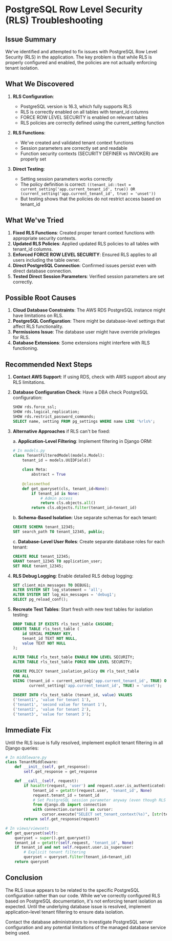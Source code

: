 # PostgreSQL Row Level Security (RLS) Troubleshooting

## Issue Summary

We've identified and attempted to fix issues with PostgreSQL Row Level Security (RLS) in the application. The key problem is that while RLS is properly configured and enabled, the policies are not actually enforcing tenant isolation.

## What We Discovered

1. **RLS Configuration**: 
   - PostgreSQL version is 16.3, which fully supports RLS
   - RLS is correctly enabled on all tables with tenant_id columns
   - FORCE ROW LEVEL SECURITY is enabled on relevant tables
   - RLS policies are correctly defined using the current_setting function

2. **RLS Functions**:
   - We've created and validated tenant context functions
   - Session parameters are correctly set and readable
   - Function security contexts (SECURITY DEFINER vs INVOKER) are properly set

3. **Direct Testing**:
   - Setting session parameters works correctly
   - The policy definition is correct: `((tenant_id::text = current_setting('app.current_tenant_id', true)) OR (current_setting('app.current_tenant_id', true) = 'unset'))`
   - But testing shows that the policies do not restrict access based on tenant_id

## What We've Tried

1. **Fixed RLS Functions**: Created proper tenant context functions with appropriate security contexts.
2. **Updated RLS Policies**: Applied updated RLS policies to all tables with tenant_id columns.
3. **Enforced FORCE ROW LEVEL SECURITY**: Ensured RLS applies to all users including the table owner.
4. **Direct PostgreSQL Connection**: Confirmed issues persist even with direct database connection.
5. **Tested Direct Session Parameters**: Verified session parameters are set correctly.

## Possible Root Causes

1. **Cloud Database Constraints**: The AWS RDS PostgreSQL instance might have limitations on RLS.
2. **PostgreSQL Configuration**: There might be database-level settings that affect RLS functionality.
3. **Permissions Issue**: The database user might have override privileges for RLS.
4. **Database Extensions**: Some extensions might interfere with RLS functioning.

## Recommended Next Steps

1. **Contact AWS Support**: If using RDS, check with AWS support about any RLS limitations.

2. **Database Configuration Check**: Have a DBA check PostgreSQL configuration:
   ```sql
   SHOW rds.force_ssl;
   SHOW rds.logical_replication;
   SHOW rds.restrict_password_commands;
   SELECT name, setting FROM pg_settings WHERE name LIKE '%rls%';
   ```

3. **Alternative Approaches** if RLS can't be fixed:

   a. **Application-Level Filtering**: Implement filtering in Django ORM:
   ```python
   # In models.py
   class TenantFilteredModel(models.Model):
       tenant_id = models.UUIDField()
       
       class Meta:
           abstract = True
       
       @classmethod
       def get_queryset(cls, tenant_id=None):
           if tenant_id is None:
               # Admin access
               return cls.objects.all()
           return cls.objects.filter(tenant_id=tenant_id)
   ```

   b. **Schema-Based Isolation**: Use separate schemas for each tenant:
   ```sql
   CREATE SCHEMA tenant_12345;
   SET search_path TO tenant_12345, public;
   ```

   c. **Database-Level User Roles**: Create separate database roles for each tenant:
   ```sql
   CREATE ROLE tenant_12345;
   GRANT tenant_12345 TO application_user;
   SET ROLE tenant_12345;
   ```

4. **RLS Debug Logging**: Enable detailed RLS debug logging:
   ```sql
   SET client_min_messages TO DEBUG1;
   ALTER SYSTEM SET log_statement = 'all';
   ALTER SYSTEM SET log_min_messages = 'debug1';
   SELECT pg_reload_conf();
   ```

5. **Recreate Test Tables**: Start fresh with new test tables for isolation testing:
   ```sql
   DROP TABLE IF EXISTS rls_test_table CASCADE;
   CREATE TABLE rls_test_table (
       id SERIAL PRIMARY KEY,
       tenant_id TEXT NOT NULL,
       value TEXT NOT NULL
   );
   
   ALTER TABLE rls_test_table ENABLE ROW LEVEL SECURITY;
   ALTER TABLE rls_test_table FORCE ROW LEVEL SECURITY;
   
   CREATE POLICY tenant_isolation_policy ON rls_test_table
   FOR ALL
   USING (tenant_id = current_setting('app.current_tenant_id', TRUE) OR 
          current_setting('app.current_tenant_id', TRUE) = 'unset');
          
   INSERT INTO rls_test_table (tenant_id, value) VALUES 
   ('tenant1', 'value for tenant 1'),
   ('tenant1', 'second value for tenant 1'),
   ('tenant2', 'value for tenant 2'),
   ('tenant3', 'value for tenant 3');
   ```

## Immediate Fix

Until the RLS issue is fully resolved, implement explicit tenant filtering in all Django queries:

```python
# In middleware.py
class TenantMiddleware:
    def __init__(self, get_response):
        self.get_response = get_response

    def __call__(self, request):
        if hasattr(request, 'user') and request.user.is_authenticated:
            tenant_id = getattr(request.user, 'tenant_id', None)
            request.tenant_id = tenant_id
            # Set PostgreSQL session parameter anyway (even though RLS isn't working)
            from django.db import connection
            with connection.cursor() as cursor:
                cursor.execute("SELECT set_tenant_context(%s)", [str(tenant_id) if tenant_id else 'unset'])
        return self.get_response(request)

# In views/viewsets
def get_queryset(self):
    queryset = super().get_queryset()
    tenant_id = getattr(self.request, 'tenant_id', None)
    if tenant_id and not self.request.user.is_superuser:
        # Explicit tenant filtering
        queryset = queryset.filter(tenant_id=tenant_id)
    return queryset
```

## Conclusion

The RLS issue appears to be related to the specific PostgreSQL configuration rather than our code. While we've correctly configured RLS based on PostgreSQL documentation, it's not enforcing tenant isolation as expected. Until the underlying database issue is resolved, implement application-level tenant filtering to ensure data isolation.

Contact the database administrators to investigate PostgreSQL server configuration and any potential limitations of the managed database service being used. 